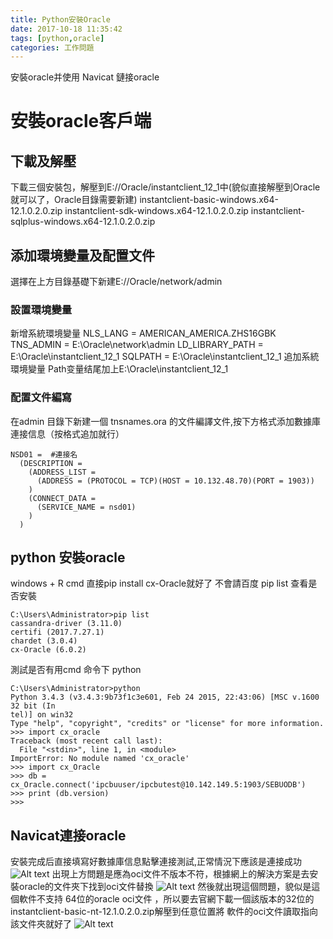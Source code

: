 ```yaml
---
title: Python安裝Oracle
date: 2017-10-18 11:35:42
tags: [python,oracle]
categories: 工作問題
---
```


安裝oracle并使用 Navicat 鏈接oracle
<!-- more -->
# 安裝oracle客戶端
## 下載及解壓
下載三個安裝包，解壓到E://Oracle/instantclient_12_1中(貌似直接解壓到Oracle就可以了，Oracle目錄需要新建)
instantclient-basic-windows.x64-12.1.0.2.0.zip
instantclient-sdk-windows.x64-12.1.0.2.0.zip
instantclient-sqlplus-windows.x64-12.1.0.2.0.zip
## 添加環境變量及配置文件
選擇在上方目錄基礎下新建E://Oracle/network/admin
### 設置環境變量
新增系統環境變量
NLS_LANG = AMERICAN_AMERICA.ZHS16GBK
TNS_ADMIN = E:\Oracle\network\admin
LD_LIBRARY_PATH = E:\Oracle\instantclient_12_1
SQLPATH = E:\Oracle\instantclient_12_1
追加系統環境變量
Path变量结尾加上E:\Oracle\instantclient_12_1
### 配置文件編寫
在admin 目錄下新建一個 tnsnames.ora 的文件編譯文件,按下方格式添加數據庫連接信息（按格式追加就行）
``` ora
NSD01 =  #連接名
  (DESCRIPTION =
    (ADDRESS_LIST =
      (ADDRESS = (PROTOCOL = TCP)(HOST = 10.132.48.70)(PORT = 1903))  
    )
    (CONNECT_DATA =
      (SERVICE_NAME = nsd01)
    )
  )
```
## python 安裝oracle
windows + R  cmd 直接pip install  cx-Oracle就好了 不會請百度
pip list 查看是否安裝
``` 
C:\Users\Administrator>pip list
cassandra-driver (3.11.0)
certifi (2017.7.27.1)
chardet (3.0.4)
cx-Oracle (6.0.2)
```
測試是否有用cmd 命令下 python 
```
C:\Users\Administrator>python
Python 3.4.3 (v3.4.3:9b73f1c3e601, Feb 24 2015, 22:43:06) [MSC v.1600 32 bit (In
tel)] on win32
Type "help", "copyright", "credits" or "license" for more information.
>>> import cx_oracle
Traceback (most recent call last):
  File "<stdin>", line 1, in <module>
ImportError: No module named 'cx_oracle'
>>> import cx_Oracle
>>> db = cx_Oracle.connect('ipcbuuser/ipcbutest@10.142.149.5:1903/SEBUODB')
>>> print (db.version)
>>>
```

## Navicat連接oracle
安裝完成后直接填寫好數據庫信息點擊連接測試,正常情況下應該是連接成功
![Alt text](/images/oracle.PNG)
出現上方問題是應為oci文件不版本不符，根據網上的解決方案是去安裝oracle的文件夾下找到oci文件替換
![Alt text](/images/oracle2.PNG)
然後就出現這個問題，貌似是這個軟件不支持 64位的oracle  oci文件 ，所以要去官網下載一個該版本的32位的 
instantclient-basic-nt-12.1.0.2.0.zip解壓到任意位置將 軟件的oci文件讀取指向該文件夾就好了
![Alt text](/images/oracle3.PNG)

